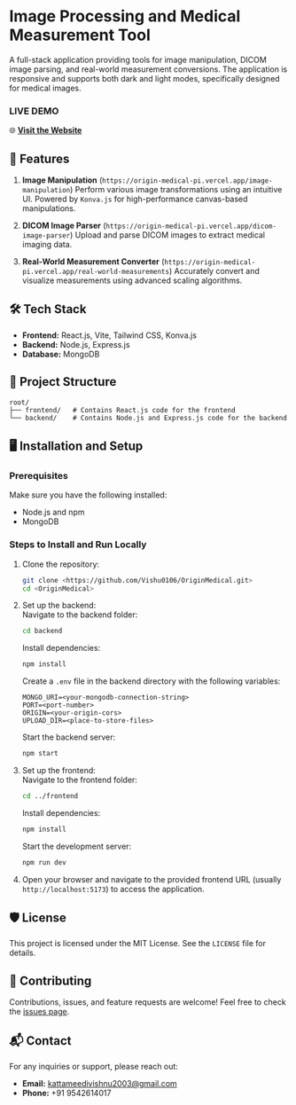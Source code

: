 
# Image Processing and Medical Measurement Tool

A full-stack application providing tools for image manipulation, DICOM image parsing, and real-world measurement conversions. The application is responsive and supports both dark and light modes, specifically designed for medical images.
### LIVE DEMO
🌐 **[Visit the Website](https://origin-medical-pi.vercel.app/)**

## 🌟 Features

1. **Image Manipulation**  (`https://origin-medical-pi.vercel.app/image-manipulation`)
    Perform various image transformations using an intuitive UI. Powered by `Konva.js` for high-performance canvas-based manipulations. 

2. **DICOM Image Parser**  (`https://origin-medical-pi.vercel.app/dicom-image-parser`)
    Upload and parse DICOM images to extract medical imaging data.

3. **Real-World Measurement Converter**  (`https://origin-medical-pi.vercel.app/real-world-measurements`)
    Accurately convert and visualize measurements using advanced scaling algorithms.

## 🛠️ Tech Stack

- **Frontend:** React.js, Vite, Tailwind CSS, Konva.js  
- **Backend:** Node.js, Express.js  
- **Database:** MongoDB  

## 📂 Project Structure

```
root/
├── frontend/   # Contains React.js code for the frontend
└── backend/    # Contains Node.js and Express.js code for the backend
```

## 🖥️ Installation and Setup

### Prerequisites

Make sure you have the following installed:

- Node.js and npm  
- MongoDB  

### Steps to Install and Run Locally

1. Clone the repository:
    ```bash
    git clone <https://github.com/Vishu0106/OriginMedical.git>
    cd <OriginMedical>
    ```

2. Set up the backend:  
    Navigate to the backend folder:  
    ```bash
    cd backend
    ```
    Install dependencies:  
    ```bash
    npm install
    ```
    Create a `.env` file in the backend directory with the following variables:  
    ```
    MONGO_URI=<your-mongodb-connection-string>
    PORT=<port-number>
    ORIGIN=<your-origin-cors>
    UPLOAD_DIR=<place-to-store-files>
    ```
    Start the backend server:  
    ```bash
    npm start
    ```

3. Set up the frontend:  
    Navigate to the frontend folder:  
    ```bash
    cd ../frontend
    ```
    Install dependencies:  
    ```bash
    npm install
    ```
    Start the development server:  
    ```bash
    npm run dev
    ```

4. Open your browser and navigate to the provided frontend URL (usually `http://localhost:5173`) to access the application.

## 🛡️ License

This project is licensed under the MIT License. See the `LICENSE` file for details.

## 🤝 Contributing

Contributions, issues, and feature requests are welcome! Feel free to check the [issues page](#).

## 📬 Contact

For any inquiries or support, please reach out:  

- **Email:** [kattameedivishnu2003@gmail.com](mailto:kattameedivishnu2003@gmail.com)  
- **Phone:** +91 9542614017
